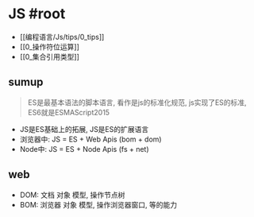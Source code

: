 # JS #root 

- [[编程语言/Js/tips/0_tips]]
- [[0_操作符位运算]]
- [[0_集合引用类型]]

## sumup

> ES是最基本语法的脚本语言, 看作是js的标准化规范, js实现了ES的标准, ES6就是ESMAScript2015

- JS是ES基础上的拓展, JS是ES的扩展语言
- 浏览器中: JS = ES + Web Apis (bom + dom)
- Node中: JS = ES + Node Apis (fs + net)

## web

- DOM: 文档 对象 模型, 操作节点树
- BOM: 浏览器 对象 模型, 操作浏览器窗口, 等的能力